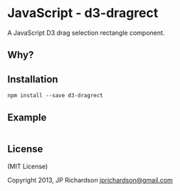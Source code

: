 JavaScript - d3-dragrect
========================

A JavaScript D3 drag selection rectangle component.


Why?
----



Installation
------------

    npm install --save d3-dragrect



Example
------


```javascript
```

License
-------

(MIT License)

Copyright 2013, JP Richardson  <jprichardson@gmail.com>


